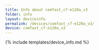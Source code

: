 ```yaml
---
title: Info about comfast_cf-e120a_v3
folder: info
layout: deviceinfo
permalink: /devices/comfast_cf-e120a_v3/
device: comfast_cf-e120a_v3
---
```

{% include templates/device_info.md %}
